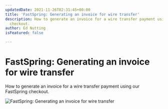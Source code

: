 ```yaml
---
updatedDate: 2021-11-26T02:31:45+00:00
title: 'FastSpring: Generating an invoice for wire transfer'
description: How to generate an invoice for a wire transfer payment using our FastSpring
  checkout.
author: Ed Nutting
isFeatured: false

---
```

# FastSpring: Generating an invoice for wire transfer

How to generate an invoice for a wire transfer payment using our FastSpring checkout.

![FastSpring: Generating an invoice for wire transfer](https://www.youtube.com/watch?v=QeLzqigusHw)